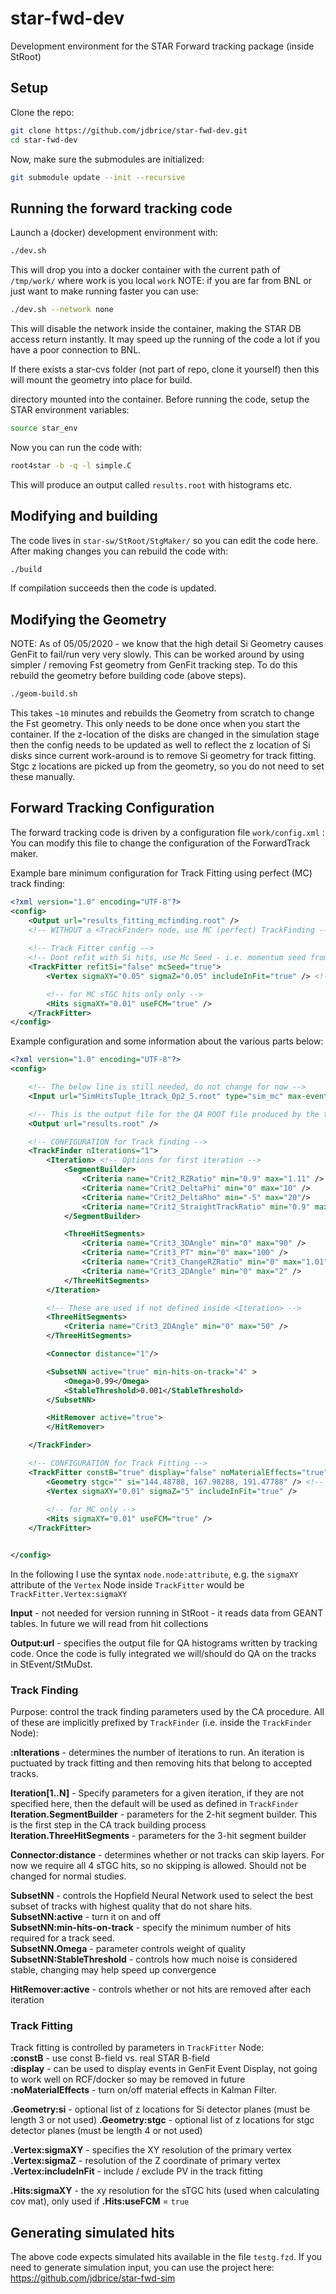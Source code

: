 # star-fwd-dev

Development environment for the STAR Forward tracking package (inside StRoot)

## Setup
Clone the repo:
```sh
git clone https://github.com/jdbrice/star-fwd-dev.git
cd star-fwd-dev
```

Now, make sure the submodules are initialized:
```sh
git submodule update --init --recursive
```

## Running the forward tracking code
Launch a (docker) development environment with:
```sh
./dev.sh
```
This will drop you into a docker container with the current path of `/tmp/work/` where work is you local `work` 
NOTE: if you are far from BNL or just want to make running faster you can use:
```sh
./dev.sh --network none
```
This will disable the network inside the container, making the STAR DB access return instantly. It may speed up the running of the code a lot if you have a poor connection to BNL. 

If there exists a star-cvs folder (not part of repo, clone it yourself) then this will mount the geometry into place for build.


directory mounted into the container. Before running the code, setup the STAR environment variables:
```sh
source star_env
```
  

Now you can run the code with:
```sh
root4star -b -q -l simple.C
```
  
This will produce an output called `results.root` with histograms etc.

## Modifying and building
The code lives in `star-sw/StRoot/StgMaker/` so you can edit the code here.  
After making changes you can rebuild the code with:
```sh
./build
```
If compilation succeeds then the code is updated.

## Modifying the Geometry
NOTE: As of 05/05/2020 - we know that the high detail Si Geometry causes GenFit to fail/run very very slowly. This can be worked around by using simpler / removing Fst geometry from GenFit tracking step. To do this rebuild the geometry before building code (above steps). 

```sh
./geom-build.sh
```
This takes `~10` minutes and rebuilds the Geometry from scratch to change the Fst geometry. This only needs to be done once when you start the container.
If the z-location of the disks are changed in the simulation stage then the config needs to be updated as well to reflect the z location of Si disks since current work-around is to remove Si geometry for track fitting.  Stgc z locations are picked up from the geometry, so you do not need to set these manually.

  
## Forward Tracking Configuration
The forward tracking code is driven by a configuration file `work/config.xml` :
You can modify this file to change the configuration of the ForwardTrack maker.


Example bare minimum configuration for Track Fitting using perfect (MC) track finding:
```xml
<?xml version="1.0" encoding="UTF-8"?>
<config>
    <Output url="results_fitting_mcfinding.root" />
    <!-- WITHOUT a <TrackFinder> node, use MC (perfect) TrackFinding -->
    
    <!-- Track Fitter config -->
    <!-- Dont refit with Si hits, use Mc Seed - i.e. momentum seed from MC truth -->
    <TrackFitter refitSi="false" mcSeed="true"> 
        <Vertex sigmaXY="0.05" sigmaZ="0.05" includeInFit="true" /> <!-- Set the PV resolution and niclude it in the track fit -->

        <!-- for MC sTGC hits only only -->
        <Hits sigmaXY="0.01" useFCM="true" />
    </TrackFitter>
</config>
```


Example configuration and some information about the various parts below:
```xml
<?xml version="1.0" encoding="UTF-8"?>
<config>

	<!-- The below line is still needed, do not change for now -->
	<Input url="SimHitsTuple_1track_0p2_5.root" type="sim_mc" max-events="200" first-event="0" si="false" />

	<!-- This is the output file for the QA ROOT file produced by the tracking code -->
	<Output url="results.root" />

	<!-- CONFIGURATION for Track finding -->
	<TrackFinder nIterations="1">
		<Iteration> <!-- Options for first iteration -->
			<SegmentBuilder>
				<Criteria name="Crit2_RZRatio" min="0.9" max="1.11" />
				<Criteria name="Crit2_DeltaPhi" min="0" max="10" />	
				<Criteria name="Crit2_DeltaRho" min="-5" max="20"/>
				<Criteria name="Crit2_StraightTrackRatio" min="0.9" max="1.1"/>
			</SegmentBuilder>

			<ThreeHitSegments>
				<Criteria name="Crit3_3DAngle" min="0" max="90" />
				<Criteria name="Crit3_PT" min="0" max="100" />
				<Criteria name="Crit3_ChangeRZRatio" min="0" max="1.01" />
				<Criteria name="Crit3_2DAngle" min="0" max="2" />
			</ThreeHitSegments>
		</Iteration>

		<!-- These are used if not defined inside <Iteration> -->
		<ThreeHitSegments>
			<Criteria name="Crit3_2DAngle" min="0" max="50" />
		</ThreeHitSegments>

		<Connector distance="1"/>

		<SubsetNN active="true" min-hits-on-track="4" >
			<Omega>0.99</Omega>
			<StableThreshold>0.001</StableThreshold>
		</SubsetNN>	

		<HitRemover active="true">
		</HitRemover>

	</TrackFinder>

	<!-- CONFIGURATION for Track Fitting -->
	<TrackFitter constB="true" display="false" noMaterialEffects="true" >
        <Geometry stgc="" si="144.48788, 167.98288, 191.47788" /> <!-- Override z location of either detector. Must provide all locations for a give system (4 for STGC, 3 for Si) -->
		<Vertex sigmaXY="0.01" sigmaZ="5" includeInFit="true" />
		
		<!-- for MC only -->
		<Hits sigmaXY="0.01" useFCM="true" />
	</TrackFitter>


</config>

```

In the following I use the syntax `node.node:attribute`, e.g. the `sigmaXY` attribute of the `Vertex` Node inside `TrackFitter` would be `TrackFitter.Vertex:sigmaXY`

**Input** - not needed for version running in StRoot - it reads data from GEANT tables. In future we will read from hit collections

**Output:url** - specifies the output file for QA histograms written by tracking code. Once the code is fully integrated we will/should do QA on the tracks in StEvent/StMuDst.


### Track Finding
Purpose: control the track finding parameters used by the CA procedure. All of these are implicitly prefixed by `TrackFinder` (i.e. inside the `TrackFinder` Node):  
  
**:nIterations** - determines the number of iterations to run. An iteration is puctuated by track fitting and then removing hits that belong to accepted tracks.  
  
**Iteration[1..N]** - Specify parameters for a given iteration, if they are not specified here, then the default will be used as defined in `TrackFinder`  
**Iteration.SegmentBuilder** - parameters for the 2-hit segment builder. This is the first step in the CA track building process  
**Iteration.ThreeHitSegments** - parameters for the 3-hit segment builder  
  
**Connector:distance** - determines whether or not tracks can skip layers. For now we require all 4 sTGC hits, so no skipping is allowed. Should not be changed for normal studies.  
  
**SubsetNN** - controls the Hopfield Neural Network used to select the best subset of tracks with highest quality that do not share hits.  
**SubsetNN:active** - turn it on and off  
**SubsetNN:min-hits-on-track** - specify the minimum number of hits required for a track seed.  
**SubsetNN.Omega** - parameter controls weight of quality  
**SubsetNN:StableThreshold** - controls how much noise is considered stable, changing may help speed up convergence  
  
**HitRemover:active** - controls whether or not hits are removed after each iteration  
  
### Track Fitting
Track fitting is controlled by parameters in `TrackFitter` Node:  
**:constB** - use const B-field vs. real STAR B-field  
**:display** - can be used to display events in GenFit Event Display, not going to work well on RCF/docker so may be removed in future  
**:noMaterialEffects** - turn on/off material effects in Kalman Filter.  
  
**.Geometry:si** - optional list of z locations for Si detector planes (must be length 3 or not used)
**.Geometry:stgc** - optional list of z locations for stgc detector planes (must be length 4 or not used)

**.Vertex:sigmaXY** - specifies the XY resolution of the primary vertex  
**.Vertex:sigmaZ** - resolution of the Z coordinate of primary vertex  
**.Vertex:includeInFit** - include / exclude PV in the track fitting  
  
**.Hits:sigmaXY** - the xy resolution for the sTGC hits (used when calculating cov mat), only used if **.Hits:useFCM** = `true`  




## Generating simulated hits
The above code expects simulated hits available in the file `testg.fzd`. 
If you need to generate simulation input, you can use the project here: https://github.com/jdbrice/star-fwd-sim  





